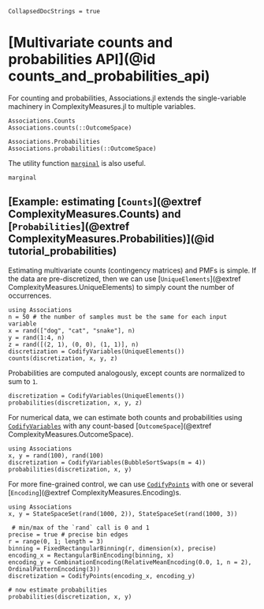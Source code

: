 
```@meta
CollapsedDocStrings = true
```

# [Multivariate counts and probabilities API](@id counts_and_probabilities_api)

For counting and probabilities, Associations.jl extends the single-variable machinery
in ComplexityMeasures.jl to multiple variables.

```@docs
Associations.Counts
Associations.counts(::OutcomeSpace)
```

```@docs
Associations.Probabilities
Associations.probabilities(::OutcomeSpace)
```

The utility function [`marginal`](@ref) is also useful.

```@docs
marginal
```

## [Example: estimating [`Counts`](@extref ComplexityMeasures.Counts) and [`Probabilities`](@extref ComplexityMeasures.Probabilities)](@id tutorial_probabilities)

Estimating multivariate counts (contingency matrices) and PMFs is simple. If the data are pre-discretized, then
we can use [`UniqueElements`](@extref ComplexityMeasures.UniqueElements) to simply count the number of occurrences.

```@example counts_probs_tutorial
using Associations
n = 50 # the number of samples must be the same for each input variable
x = rand(["dog", "cat", "snake"], n)
y = rand(1:4, n)
z = rand([(2, 1), (0, 0), (1, 1)], n)
discretization = CodifyVariables(UniqueElements())
counts(discretization, x, y, z)
```

Probabilities are computed analogously, except counts are normalized to sum to `1`.

```@example counts_probs_tutorial
discretization = CodifyVariables(UniqueElements())
probabilities(discretization, x, y, z)
```

For numerical data, we can estimate both counts and probabilities using [`CodifyVariables`](@ref)
with any count-based [`OutcomeSpace`](@extref ComplexityMeasures.OutcomeSpace).

```@example counts_probs_tutorial
using Associations
x, y = rand(100), rand(100)
discretization = CodifyVariables(BubbleSortSwaps(m = 4))
probabilities(discretization, x, y)
```

For more fine-grained control, we can use [`CodifyPoints`](@ref) with one or several [`Encoding`](@extref ComplexityMeasures.Encoding)s.

```@example counts_probs_tutorial
using Associations
x, y = StateSpaceSet(rand(1000, 2)), StateSpaceSet(rand(1000, 3))

 # min/max of the `rand` call is 0 and 1
precise = true # precise bin edges
r = range(0, 1; length = 3)
binning = FixedRectangularBinning(r, dimension(x), precise)
encoding_x = RectangularBinEncoding(binning, x)
encoding_y = CombinationEncoding(RelativeMeanEncoding(0.0, 1, n = 2), OrdinalPatternEncoding(3))
discretization = CodifyPoints(encoding_x, encoding_y)

# now estimate probabilities
probabilities(discretization, x, y)
```
